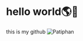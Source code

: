 # hello world🌎🤚
this is my github
![Patiphan](https://scontent.fbkk6-1.fna.fbcdn.net/v/t1.15752-9/126946216_401107997969829_7727657750335372732_n.jpg?_nc_cat=108&ccb=1-5&_nc_sid=ae9488&_nc_ohc=100pevWREGEAX97mFtX&_nc_ht=scontent.fbkk6-1.fna&oh=76257902fb45479beeff4c5273496222&oe=61610CD6)
